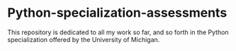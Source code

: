 # Python-specialization-assessments
This repository is dedicated to all my work so far, and so forth in the Python specialization offered by the University of Michigan.
